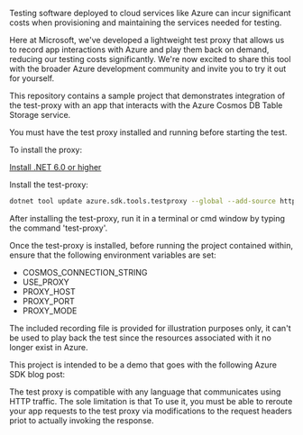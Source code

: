 Testing software deployed to cloud services like Azure can incur significant
costs when provisioning and maintaining the services needed for testing.

Here at Microsoft, we've developed a lightweight test proxy that
allows us to record app interactions with Azure and play them back on
demand, reducing our testing costs significantly. We're now excited to
share this tool with the broader Azure development community and invite
you to try it out for yourself.

This repository contains a sample project that demonstrates integration
of the test-proxy with an app that interacts with the Azure Cosmos DB Table
Storage service.

You must have the test proxy installed and running before starting the test.

To install the proxy:

[Install .NET 6.0 or higher](https://dotnet.microsoft.com/download)

Install the test-proxy:

```bash
dotnet tool update azure.sdk.tools.testproxy --global --add-source https://pkgs.dev.azure.com/azure-sdk/public/_packaging/azure-sdk-for-net/nuget/v3/index.json --version "1.0.0-dev*"
```

After installing the test-proxy, run it in a terminal or cmd window by typing the command 'test-proxy'.

Once the test-proxy is installed, before running the project contained within, ensure that the following environment variables are set:

- COSMOS_CONNECTION_STRING
- USE_PROXY
- PROXY_HOST
- PROXY_PORT
- PROXY_MODE

The included recording file is provided for illustration purposes only,
it can't be used to play back the test since the resources associated
with it no longer exist in Azure.

This project is intended to be a demo that goes with the following Azure
SDK blog post:
<blog post link TBD>

The test proxy is compatible with any language that communicates using HTTP traffic. The sole limitation is that
To use it, you must be able to reroute your app requests to the test proxy via modifications to the request headers
priot to actually invoking the response.
